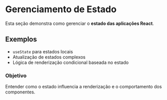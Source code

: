 # Gerenciamento de Estado

Esta seção demonstra como gerenciar o **estado das aplicações React**.

## Exemplos

- `useState` para estados locais
- Atualização de estados complexos
- Lógica de renderização condicional baseada no estado

### Objetivo

Entender como o estado influencia a renderização e o comportamento dos componentes.

